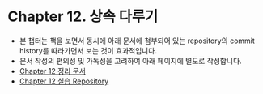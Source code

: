 # Chapter 12. 상속 다루기

- 본 챕터는 책을 보면서 동시에 아래 문서에 첨부되어 있는 repository의 commit history를 따라가면서 보는 것이 효과적입니다.
- 문서 작성의 편의성 및 가독성을 고려하여 아래 페이지에 별도로 작성합니다.
- [Chapter 12 정리 문서](https://mwjjeongdev.notion.site/Chapter-12-e659c9a952f84cd7ada8e3464d32108d)
- [Chapter 12 실습 Repository](https://github.com/mwjjeong/refactoring-python/tree/main/Chapter12)
